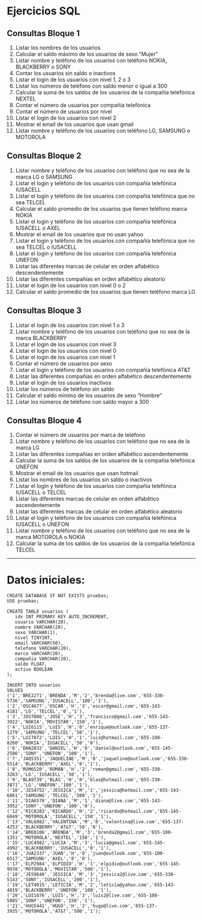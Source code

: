 # Ejercicios SQL

## Consultas Bloque 1

1. Listar los nombres de los usuarios
2. Calcular el saldo máximo de los usuarios de sexo “Mujer”
3. Listar nombre y teléfono de los usuarios con teléfono NOKIA, BLACKBERRY o SONY
4. Contar los usuarios sin saldo o inactivos
5. Listar el login de los usuarios con nivel 1, 2 o 3
6. Listar los números de teléfono con saldo menor o igual a 300
7. Calcular la suma de los saldos de los usuarios de la compañía telefónica NEXTEL
8. Contar el número de usuarios por compañía telefónica
9. Contar el número de usuarios por nivel
10. Listar el login de los usuarios con nivel 2
11. Mostrar el email de los usuarios que usan gmail
12. Listar nombre y teléfono de los usuarios con teléfono LG, SAMSUNG o MOTOROLA

## Consultas Bloque 2

1. Listar nombre y teléfono de los usuarios con teléfono que no sea de la marca LG o SAMSUNG
2. Listar el login y teléfono de los usuarios con compañía telefónica IUSACELL
3. Listar el login y teléfono de los usuarios con compañía telefónica que no sea TELCEL
4. Calcular el saldo promedio de los usuarios que tienen teléfono marca NOKIA
5. Listar el login y teléfono de los usuarios con compañía telefónica IUSACELL o AXEL
6. Mostrar el email de los usuarios que no usan yahoo
7. Listar el login y teléfono de los usuarios con compañía telefónica que no sea TELCEL o IUSACELL
8. Listar el login y teléfono de los usuarios con compañía telefónica UNEFON
9. Listar las diferentes marcas de celular en orden alfabético descendentemente
10. Listar las diferentes compañías en orden alfabético aleatorio
11. Listar el login de los usuarios con nivel 0 o 2
12. Calcular el saldo promedio de los usuarios que tienen teléfono marca LG

## Consultas Bloque 3

1. Listar el login de los usuarios con nivel 1 o 3
2. Listar nombre y teléfono de los usuarios con teléfono que no sea de la marca BLACKBERRY
3. Listar el login de los usuarios con nivel 3
4. Listar el login de los usuarios con nivel 0
5. Listar el login de los usuarios con nivel 1
6. Contar el número de usuarios por sexo
7. Listar el login y teléfono de los usuarios con compañía telefónica AT&T
8. Listar las diferentes compañías en orden alfabético descendentemente
9. Listar el login de los usuarios inactivos
10. Listar los números de teléfono sin saldo
11. Calcular el saldo mínimo de los usuarios de sexo “Hombre”
12. Listar los números de teléfono con saldo mayor a 300

## Consultas Bloque 4

1. Contar el número de usuarios por marca de teléfono
2. Listar nombre y teléfono de los usuarios con teléfono que no sea de la marca LG
3. Listar las diferentes compañías en orden alfabético ascendentemente
4. Calcular la suma de los saldos de los usuarios de la compañía telefónica UNEFON
5. Mostrar el email de los usuarios que usan hotmail
6. Listar los nombres de los usuarios sin saldo o inactivos
7. Listar el login y teléfono de los usuarios con compañía telefónica IUSACELL o TELCEL
8. Listar las diferentes marcas de celular en orden alfabético ascendentemente
9. Listar las diferentes marcas de celular en orden alfabético aleatorio
10. Listar el login y teléfono de los usuarios con compañía telefónica IUSACELL o UNEFON
11. Listar nombre y teléfono de los usuarios con teléfono que no sea de la marca MOTOROLA o NOKIA
12. Calcular la suma de los saldos de los usuarios de la compañía telefónica TELCEL



----


# Datos iniciales:

```
CREATE DATABASE IF NOT EXISTS pruebas;
USE pruebas;
```


```
CREATE TABLE usuarios (
   idx INT PRIMARY KEY AUTO_INCREMENT,
   usuario VARCHAR(20),
   nombre VARCHAR(20),
   sexo VARCHAR(1),
   nivel TINYINT,
   email VARCHAR(50),
   telefono VARCHAR(20),
   marca VARCHAR(20),
   compañia VARCHAR(20),
   saldo FLOAT,
   activo BOOLEAN
);
```

```
INSERT INTO usuarios 
VALUES 
('1','BRE2271','BRENDA','M','2','brenda@live.com','655-330-5736','SAMSUNG','IUSACELL','100','1'),
('2','OSC4677','OSCAR','H','3','oscar@gmail.com','655-143-4181','LG','TELCEL','0','1'),
('3','JOS7086','JOSE','H','3','francisco@gmail.com','655-143-3922','NOKIA','MOVISTAR','150','1'),
('4','LUI6115','LUIS','H','0','enrique@outlook.com','655-137-1279','SAMSUNG','TELCEL','50','1'),
('5','LUI7072','LUIS','H','1','luis@hotmail.com','655-100-8260','NOKIA','IUSACELL','50','0'),
('6','DAN2832','DANIEL','H','0','daniel@outlook.com','655-145-2586','SONY','UNEFON','100','1'),
('7','JAQ5351','JAQUELINE','M','0','jaqueline@outlook.com','655-330-5514','BLACKBERRY','AXEL','0','1'),
('8','ROM6520','ROMAN','H','2','roman@gmail.com','655-330-3263','LG','IUSACELL','50','1'),
('9','BLA9739','BLAS','H','0','blas@hotmail.com','655-330-3871','LG','UNEFON','100','1'),
('10','JES4752','JESSICA','M','1','jessica@hotmail.com','655-143-6861','SAMSUNG','TELCEL','500','1'),
('11','DIA6570','DIANA','M','1','diana@live.com','655-143-3952','SONY','UNEFON','100','0'),
('12','RIC8283','RICARDO','H','2','ricardo@hotmail.com','655-145-6049','MOTOROLA','IUSACELL','150','1'),
('13','VAL6882','VALENTINA','M','0','valentina@live.com','655-137-4253','BLACKBERRY','AT&T','50','0'),
('14','BRE8106','BRENDA','M','3','brenda2@gmail.com','655-100-1351','MOTOROLA','NEXTEL','150','1'),
('15','LUC4982','LUCIA','M','3','lucia@gmail.com','655-145-4992','BLACKBERRY','IUSACELL','0','1'),
('16','JUA2337','JUAN','H','0','juan@outlook.com','655-100-6517','SAMSUNG','AXEL','0','0'),
('17','ELP2984','ELPIDIO','H','1','elpidio@outlook.com','655-145-9938','MOTOROLA','MOVISTAR','500','1'),
('18','JES9640','JESSICA','M','3','jessica2@live.com','655-330-5143','SONY','IUSACELL','200','1'),
('19','LET4015','LETICIA','M','2','leticia@yahoo.com','655-143-4019','BLACKBERRY','UNEFON','100','1'),
('20','LUI1076','LUIS','H','3','luis2@live.com','655-100-5085','SONY','UNEFON','150','1'),
('21','HUG5441','HUGO','H','2','hugo@live.com','655-137-3935','MOTOROLA','AT&T','500','1');
```